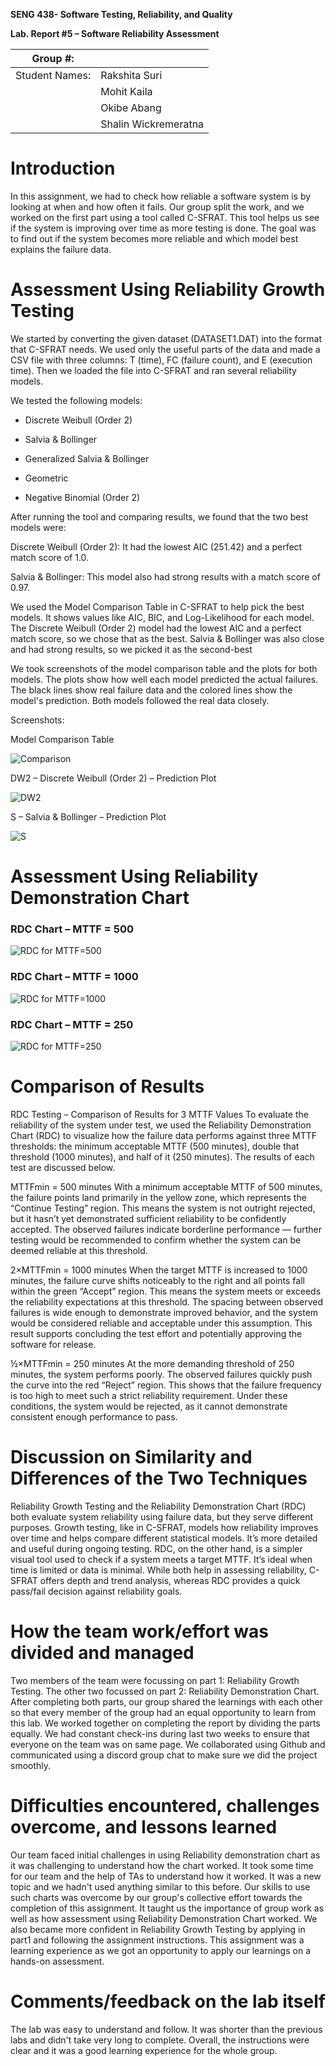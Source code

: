 **SENG 438- Software Testing, Reliability, and Quality**

**Lab. Report \#5 – Software Reliability Assessment**

| Group \#:       |   |
|-----------------|---|
| Student Names:  |Rakshita Suri   |
|                 |Mohit Kaila   |
|                 |Okibe Abang   |
|                 |Shalin Wickremeratna |

# Introduction

In this assignment, we had to check how reliable a software system is by looking at when and how often it fails. Our group split the work, and we worked on the first part using a tool called C-SFRAT. This tool helps us see if the system is improving over time as more testing is done. The goal was to find out if the system becomes more reliable and which model best explains the failure data.

# Assessment Using Reliability Growth Testing 

We started by converting the given dataset (DATASET1.DAT) into the format that C-SFRAT needs. We used only the useful parts of the data and made a CSV file with three columns: T (time), FC (failure count), and E (execution time). Then we loaded the file into C-SFRAT and ran several reliability models.

We tested the following models:

- Discrete Weibull (Order 2)

- Salvia & Bollinger

- Generalized Salvia & Bollinger

- Geometric

- Negative Binomial (Order 2)

After running the tool and comparing results, we found that the two best models were:

Discrete Weibull (Order 2): It had the lowest AIC (251.42) and a perfect match score of 1.0.

Salvia & Bollinger: This model also had strong results with a match score of 0.97.

We used the Model Comparison Table in C-SFRAT to help pick the best models. It shows values like AIC, BIC, and Log-Likelihood for each model. The Discrete Weibull (Order 2) model had the lowest AIC and a perfect match score, so we chose that as the best. Salvia & Bollinger was also close and had strong results, so we picked it as the second-best

We took screenshots of the model comparison table and the plots for both models. The plots show how well each model predicted the actual failures. The black lines show real failure data and the colored lines show the model's prediction. Both models followed the real data closely.

Screenshots:

Model Comparison Table

![Comparison](images/comparison.png)

DW2 – Discrete Weibull (Order 2) – Prediction Plot

![DW2](images/DW2.png)

S – Salvia & Bollinger – Prediction Plot

![S](images/S.png)

# Assessment Using Reliability Demonstration Chart 

### RDC Chart – MTTF = 500
![RDC for MTTF=500](./RDC(2).jpg)

### RDC Chart – MTTF = 1000
![RDC for MTTF=1000](./RDC(3).jpg)

### RDC Chart – MTTF = 250
![RDC for MTTF=250](./RDC(1).jpg)

# 

# Comparison of Results

RDC Testing – Comparison of Results for 3 MTTF Values
To evaluate the reliability of the system under test, we used the Reliability Demonstration Chart (RDC) to visualize how the failure data performs against three MTTF thresholds: the minimum acceptable MTTF (500 minutes), double that threshold (1000 minutes), and half of it (250 minutes). The results of each test are discussed below.

MTTFmin = 500 minutes
With a minimum acceptable MTTF of 500 minutes, the failure points land primarily in the yellow zone, which represents the “Continue Testing” region. This means the system is not outright rejected, but it hasn’t yet demonstrated sufficient reliability to be confidently accepted. The observed failures indicate borderline performance — further testing would be recommended to confirm whether the system can be deemed reliable at this threshold.

2×MTTFmin = 1000 minutes
When the target MTTF is increased to 1000 minutes, the failure curve shifts noticeably to the right and all points fall within the green “Accept” region. This means the system meets or exceeds the reliability expectations at this threshold. The spacing between observed failures is wide enough to demonstrate improved behavior, and the system would be considered reliable and acceptable under this assumption. This result supports concluding the test effort and potentially approving the software for release.

½×MTTFmin = 250 minutes
At the more demanding threshold of 250 minutes, the system performs poorly. The observed failures quickly push the curve into the red “Reject” region. This shows that the failure frequency is too high to meet such a strict reliability requirement. Under these conditions, the system would be rejected, as it cannot demonstrate consistent enough performance to pass.

# Discussion on Similarity and Differences of the Two Techniques
Reliability Growth Testing and the Reliability Demonstration Chart (RDC) both evaluate system reliability using failure data, but they serve different purposes. Growth testing, like in C-SFRAT, models how reliability improves over time and helps compare different statistical models. It’s more detailed and useful during ongoing testing. RDC, on the other hand, is a simpler visual tool used to check if a system meets a target MTTF. It’s ideal when time is limited or data is minimal. While both help in assessing reliability, C-SFRAT offers depth and trend analysis, whereas RDC provides a quick pass/fail decision against reliability goals.

# How the team work/effort was divided and managed
Two members of the team were focussing on part 1: Reliability Growth Testing. The other two focussed on part 2: Reliability Demonstration Chart. After completing both parts, our group shared the learnings with each other so that every member of the group had an equal opportunity to learn from this lab. We worked together on completing the report by dividing the parts equally. We had constant check-ins during last two weeks to ensure that everyone on the team was on same page. We collaborated using Github and communicated using a discord group chat to make sure we did the project smoothly. 

# Difficulties encountered, challenges overcome, and lessons learned
Our team faced initial challenges in using Reliability demonstration chart as it was challenging to understand how the chart worked. It took some time for our team and the help of TAs to understand how it worked. It was a new topic and we hadn't used anything similar to this before. Our skills to use such charts was overcome by our group's collective effort towards the completion of this assignment. It taught us the importance of group work as well as how assessment using Reliability Demonstration Chart worked. We also became more confident in Reliability Growth Testing by applying in part1 and following the assignment instructions. This assignment was a learning experience as we got an opportunity to apply our learnings on a hands-on assessment. 
# Comments/feedback on the lab itself
The lab was easy to understand and follow. It was shorter than the previous labs and didn't take very long to complete. Overall, the instructions were clear and it was a good learning experience for the whole group. 
